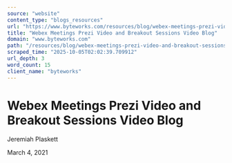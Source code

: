 ```yaml
---
source: "website"
content_type: "blogs_resources"
url: "https://www.byteworks.com/resources/blog/webex-meetings-prezi-video-and-breakout-sessions-video-blog/"
title: "Webex Meetings Prezi Video and Breakout Sessions Video Blog"
domain: "www.byteworks.com"
path: "/resources/blog/webex-meetings-prezi-video-and-breakout-sessions-video-blog/"
scraped_time: "2025-10-05T02:02:39.709912"
url_depth: 3
word_count: 15
client_name: "byteworks"
---
```


# Webex Meetings Prezi Video and Breakout Sessions Video Blog

Jeremiah Plaskett

March 4, 2021